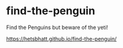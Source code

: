 # find-the-penguin
Find the Penguins but beware of the yeti!

https://hetsbhatt.github.io/find-the-penguin/
